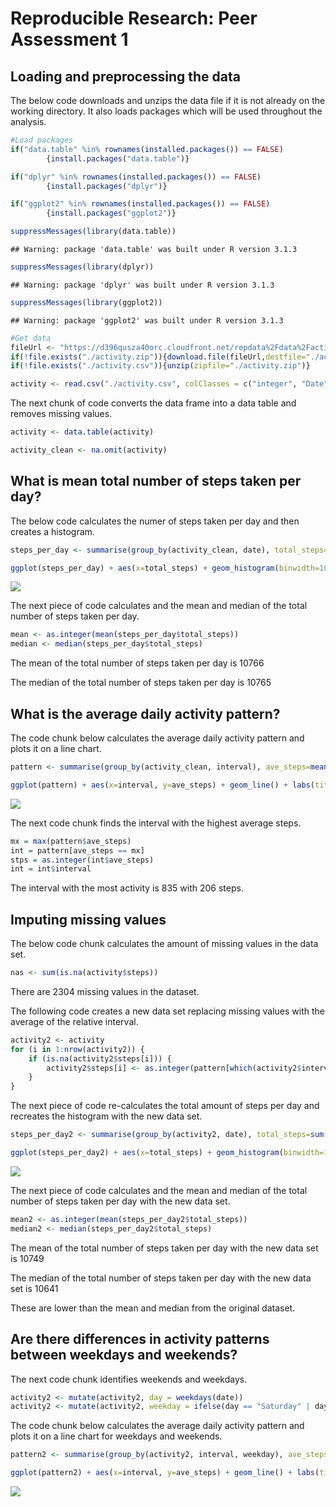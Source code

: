 # Reproducible Research: Peer Assessment 1


## Loading and preprocessing the data

The below code downloads and unzips the data file if it is not already on the working directory. It also loads packages which will be used throughout the analysis.


```r
#Load packages
if("data.table" %in% rownames(installed.packages()) == FALSE) 
        {install.packages("data.table")}

if("dplyr" %in% rownames(installed.packages()) == FALSE) 
        {install.packages("dplyr")}

if("ggplot2" %in% rownames(installed.packages()) == FALSE) 
        {install.packages("ggplot2")}

suppressMessages(library(data.table))
```

```
## Warning: package 'data.table' was built under R version 3.1.3
```

```r
suppressMessages(library(dplyr))
```

```
## Warning: package 'dplyr' was built under R version 3.1.3
```

```r
suppressMessages(library(ggplot2))
```

```
## Warning: package 'ggplot2' was built under R version 3.1.3
```

```r
#Get data
fileUrl <- "https://d396qusza40orc.cloudfront.net/repdata%2Fdata%2Factivity.zip"
if(!file.exists("./activity.zip")){download.file(fileUrl,destfile="./activity.zip")}
if(!file.exists("./activity.csv")){unzip(zipfile="./activity.zip")}

activity <- read.csv("./activity.csv", colClasses = c("integer", "Date", "integer"))
```

The next chunk of code converts the data frame into a data table and removes missing values.



```r
activity <- data.table(activity)

activity_clean <- na.omit(activity)
```

## What is mean total number of steps taken per day?

The below code calculates the numer of steps taken per day and then creates a histogram.


```r
steps_per_day <- summarise(group_by(activity_clean, date), total_steps=sum(steps))

ggplot(steps_per_day) + aes(x=total_steps) + geom_histogram(binwidth=1000) + labs(title="Histogram of Total Number of Steps Per Day", x = "Total Steps", y = "Count")
```

![](./PA1_template_files/figure-html/unnamed-chunk-3-1.png) 

The next piece of code calculates and the mean and median of the total number of steps taken per day.


```r
mean <- as.integer(mean(steps_per_day$total_steps))
median <- median(steps_per_day$total_steps)
```

The mean of the total number of steps taken per day is 10766

The median of the total number of steps taken per day is 10765 

## What is the average daily activity pattern?

The code chunk below calculates the average daily activity pattern and plots it on a line chart.


```r
pattern <- summarise(group_by(activity_clean, interval), ave_steps=mean(steps))

ggplot(pattern) + aes(x=interval, y=ave_steps) + geom_line() + labs(title="Average Daily Activity Pattern", x = "Interval", y = "Ave Steps")
```

![](./PA1_template_files/figure-html/unnamed-chunk-5-1.png) 

The next code chunk finds the interval with the highest average steps.


```r
mx = max(pattern$ave_steps)
int = pattern[ave_steps == mx]
stps = as.integer(int$ave_steps)
int = int$interval
```

The interval with the most activity is 835 with 206 steps.

## Imputing missing values

The below code chunk calculates the amount of missing values in the data set.


```r
nas <- sum(is.na(activity$steps))
```

There are 2304 missing values in the dataset.

The following code creates a new data set replacing missing values with the average of the relative interval.


```r
activity2 <- activity 
for (i in 1:nrow(activity2)) {
    if (is.na(activity2$steps[i])) {
        activity2$steps[i] <- as.integer(pattern[which(activity2$interval[i] == pattern$interval), ]$ave_steps)
    }
}
```

The next piece of code re-calculates the total amount of steps per day and recreates the histogram with the new data set.


```r
steps_per_day2 <- summarise(group_by(activity2, date), total_steps=sum(steps))

ggplot(steps_per_day2) + aes(x=total_steps) + geom_histogram(binwidth=1000) + labs(title="Histogram of Total Number of Steps Per Day (New Dataset)", x = "Total Steps", y = "Count")
```

![](./PA1_template_files/figure-html/unnamed-chunk-9-1.png) 

The next piece of code calculates and the mean and median of the total number of steps taken per day with the new data set.


```r
mean2 <- as.integer(mean(steps_per_day2$total_steps))
median2 <- median(steps_per_day2$total_steps)
```

The mean of the total number of steps taken per day with the new data set is 10749

The median of the total number of steps taken per day with the new data set is 10641 

These are lower than the mean and median from the original dataset.

## Are there differences in activity patterns between weekdays and weekends?

The next code chunk identifies weekends and weekdays.


```r
activity2 <- mutate(activity2, day = weekdays(date))
activity2 <- mutate(activity2, weekday = ifelse(day == "Saturday" | day == "Saturday", "Weekends", "Weekdays"))
```

The code chunk below calculates the average daily activity pattern and plots it on a line chart for weekdays and weekends.


```r
pattern2 <- summarise(group_by(activity2, interval, weekday), ave_steps=mean(steps))

ggplot(pattern2) + aes(x=interval, y=ave_steps) + geom_line() + labs(title="Average Daily Activity Pattern", x = "Interval", y = "Ave Steps") + facet_grid(weekday ~ .)
```

![](./PA1_template_files/figure-html/unnamed-chunk-12-1.png) 
